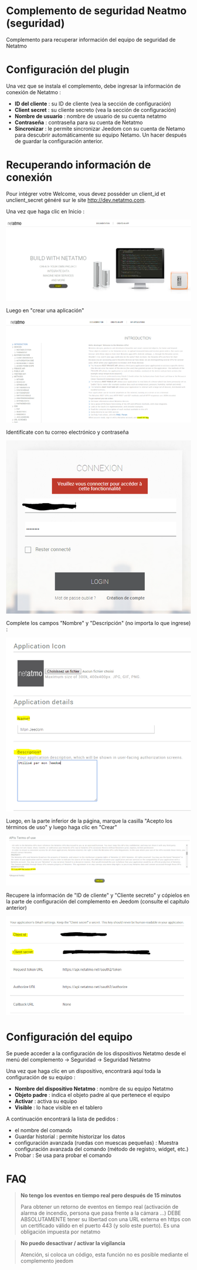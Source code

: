 # Complemento de seguridad Neatmo (seguridad)

Complemento para recuperar información del equipo de seguridad de Netatmo

# Configuración del plugin

Una vez que se instala el complemento, debe ingresar la información de conexión de Netatmo :

-   **ID del cliente** : su ID de cliente (vea la sección de configuración)
-   **Client secret** : su cliente secreto (vea la sección de configuración)
-   **Nombre de usuario** : nombre de usuario de su cuenta netatmo
-   **Contraseña** : contraseña para su cuenta de Netatmo
-   **Sincronizar** : le permite sincronizar Jeedom con su cuenta de Netamo para descubrir automáticamente su equipo Netamo. Un
    hacer después de guardar la configuración anterior.

# Recuperando información de conexión

Pour intégrer votre Welcome, vous devez posséder un client\_id et unclient\_secret généré sur le site <http://dev.netatmo.com>.

Una vez que haga clic en Inicio :

![netatmoWelcome10](../images/netatmoWelcome10.png)

Luego en "crear una aplicación"

![netatmoWelcome11](../images/netatmoWelcome11.png)

Identifícate con tu correo electrónico y contraseña

![netatmoWelcome12](../images/netatmoWelcome12.png)

Complete los campos "Nombre" y "Descripción" (no importa lo que ingrese) :

![netatmoWelcome13](../images/netatmoWelcome13.png)

Luego, en la parte inferior de la página, marque la casilla "Acepto los términos de uso" y luego haga clic en "Crear"

![netatmoWelcome14](../images/netatmoWelcome14.png)

Recupere la información de "ID de cliente" y "Cliente secreto" y cópielos en la parte de configuración del complemento en Jeedom (consulte el capítulo anterior)

![netatmoWelcome15](../images/netatmoWelcome15.png)

# Configuración del equipo

Se puede acceder a la configuración de los dispositivos Netatmo desde el menú del complemento -> Seguridad -> Seguridad Netatmo

Una vez que haga clic en un dispositivo, encontrará aquí toda la configuración de su equipo :

-   **Nombre del dispositivo Netatmo** : nombre de su equipo Netatmo
-   **Objeto padre** : indica el objeto padre al que pertenece el equipo
-   **Activar** : activa su equipo
-   **Visible** : lo hace visible en el tablero

A continuación encontrará la lista de pedidos :

-   el nombre del comando
-   Guardar historial : permite historizar los datos
-   configuración avanzada (ruedas con muescas pequeñas) : Muestra
    configuración avanzada del comando (método de registro, widget, etc.)
-   Probar : Se usa para probar el comando

# FAQ

>**No tengo los eventos en tiempo real pero después de 15 minutos**
>
>Para obtener un retorno de eventos en tiempo real (activación de alarma de incendio, persona que pasa frente a la cámara ...) DEBE ABSOLUTAMENTE tener su libertad con una URL externa en https con un certificado válido en el puerto 443 (y solo este puerto). Es una obligación impuesta por netatmo

>**No puedo desactivar / activar la vigilancia**
>
>Atención, si coloca un código, esta función no es posible mediante el complemento jeedom
